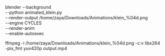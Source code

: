 blender --background \
        --python animated_klein.py \
        --render-output /home/zaya/Downloads/Animations/klein_%04d.png \
        --engine CYCLES \
        --render-anim \
        --enable-autoexec

ffmpeg -i /home/zaya/Downloads/Animations/klein_%04d.png -c:v libx264 -pix_fmt yuv420p output.mp4